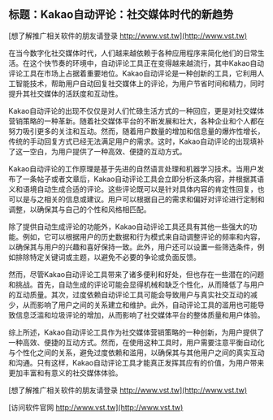 ## **标题：Kakao自动评论：社交媒体时代的新趋势**

[想了解推广相关软件的朋友请登录 http://www.vst.tw](http://www.vst.tw)

在当今数字化社交媒体时代，人们越来越依赖于各种应用程序来简化他们的日常生活。在这个快节奏的环境中，自动评论工具正在变得越来越流行，其中Kakao自动评论工具在市场上占据着重要地位。Kakao自动评论是一种创新的工具，它利用人工智能技术，帮助用户自动回复社交媒体上的评论，为用户节省时间和精力，同时提升其社交媒体的活跃度和互动性。

Kakao自动评论的出现不仅仅是对人们忙碌生活方式的一种回应，更是对社交媒体营销策略的一种革新。随着社交媒体平台的不断发展和壮大，各种企业和个人都在努力吸引更多的关注和互动。然而，随着用户数量的增加和信息量的爆炸性增长，传统的手动回复方式已经无法满足用户的需求。这时，Kakao自动评论的出现填补了这一空白，为用户提供了一种高效、便捷的互动方式。

Kakao自动评论的工作原理是基于先进的自然语言处理和机器学习技术。当用户发布了一条帖子或者文章后，Kakao自动评论工具会立即分析这条内容，并根据其语义和语境自动生成合适的评论。这些评论既可以是针对具体内容的肯定性回复，也可以是与之相关的信息或建议。用户可以根据自己的需求和偏好对评论进行定制和调整，以确保其与自己的个性和风格相匹配。

除了提供自动生成评论的功能外，Kakao自动评论工具还具有其他一些强大的功能。例如，它可以根据用户的历史数据和行为模式来自动调整评论的频率和内容，以确保其与用户的兴趣和喜好保持一致。此外，用户还可以设置一些筛选条件，例如排除特定关键词或主题，以避免不必要的争论或负面反馈。

然而，尽管Kakao自动评论工具带来了诸多便利和好处，但也存在一些潜在的问题和挑战。首先，自动生成的评论可能会显得机械和缺乏个性化，从而降低了与用户的互动质量。其次，过度依赖自动评论工具可能会导致用户与真实社交互动的减少，从而影响了用户之间的关系建立和维护。此外，自动评论工具的滥用也可能导致信息泛滥和垃圾评论的增加，从而影响了社交媒体平台的整体质量和用户体验。

综上所述，Kakao自动评论工具作为社交媒体营销策略的一种创新，为用户提供了一种高效、便捷的互动方式。然而，在使用这种工具时，用户需要注意平衡自动化与个性化之间的关系，避免过度依赖和滥用，以确保其与其他用户之间的真实互动和沟通。只有这样，Kakao自动评论工具才能真正发挥其应有的价值，为用户带来更加丰富和有意义的社交媒体体验。

[想了解推广相关软件的朋友请登录 http://www.vst.tw](http://www.vst.tw)


[访问软件官网 http://www.vst.tw](http://www.vst.tw)
